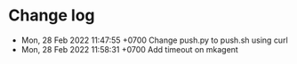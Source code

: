 # Change log

- Mon, 28 Feb 2022 11:47:55 +0700
Change push.py to push.sh using curl
- Mon, 28 Feb 2022 11:58:31 +0700
Add timeout on mkagent

